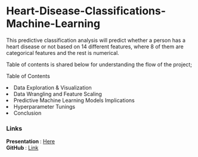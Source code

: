 # Heart-Disease-Classifications-Machine-Learning

This predictive classification analysis will predict whether a person has a heart disease or not based on 14 different features, where 8 of them are categorical features and the rest is numerical.

Table of contents is shared below for understanding the flow of the project;

Table of Contents

<li>Data Exploration & Visualization </li>
<li>Data Wrangling and Feature Scaling</li>
<li>Predictive Machine Learning Models Implications</li>
<li>Hyperparameter Tunings</li>
<li>Conclusion</li>

### Links
<b> Presentation </b>: [Here](https://docs.google.com/presentation/d/1pH5LVQ_9YgeSH30Z-2zauJvv2lg1qeyIqpWKjg9I6xk/edit#slide=id.gad2965afc9_1_5)</br>
<b> GitHub </b>: [Link](https://github.com/gorkemguneser/Youtube-Trending-Videos-Statistical-Analysis)</br>
